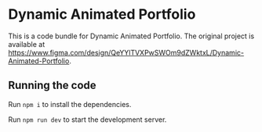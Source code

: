 
  # Dynamic Animated Portfolio

  This is a code bundle for Dynamic Animated Portfolio. The original project is available at https://www.figma.com/design/QeYYlTVXPwSWOm9dZWktxL/Dynamic-Animated-Portfolio.

  ## Running the code

  Run `npm i` to install the dependencies.

  Run `npm run dev` to start the development server.
  